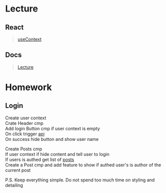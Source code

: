 # Lecture

## React

> [useContext](https://react.dev/reference/react/useContext)

## Docs

> [Lecture](https://docs.google.com/document/d/1tsKOjKs6rayV8kGbGp_8torAefyiAhOSSEEb8De8t8Y/edit?usp=sharing)

# Homework

## Login

Create user context  
Crate Header cmp  
Add login Button cmp if user context is empty  
On click trigger [api](https://dummyjson.com/docs/auth)  
On success hide button and show user name

Create Posts cmp  
If user context if hide content and tell user to login  
If users is authed get list of [posts](https://dummyjson.com/docs/posts)  
Create a Post cmp and add feature to show if authed user's is author of the current post

P.S. Keep everything simple. Do not spend too much time on styling and detailing
